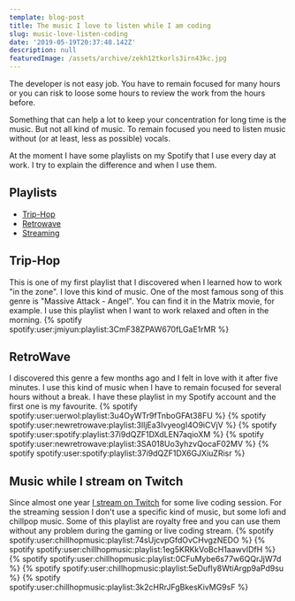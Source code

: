 ```yaml
---
template: blog-post
title: The music I love to listen while I am coding
slug: music-love-listen-coding
date: '2019-05-19T20:37:48.142Z'
description: null
featuredImage: /assets/archive/zekh12tkorls3irn43kc.jpg
---
```


The developer is not easy job.
You have to remain focused for many hours or you can risk to loose some hours to review the work from the hours before.

Something that can help a lot to keep your concentration for long time is the music.
But not all kind of music.
To remain focused you need to listen music without (or at least, less as possible) vocals.

At the moment I have some playlists on my Spotify that I use every day at work.
I try to explain the difference and when I use them.

## Playlists
* [Trip-Hop](#trip-hop)
* [Retrowave](#retrowave)
* [Streaming](#streaming)

## Trip-Hop <a name="trip-hop"></a>
This is one of my first playlist that I discovered when I learned how to work "in the zone".
I love this kind of music. One of the most famous song of this genre is "Massive Attack - Angel". You can find it in the Matrix movie, for example.
I use this playlist when I want to work relaxed and often in the morning.
{% spotify spotify:user:jmiyun:playlist:3CmF38ZPAW670fLGaE1rMR %}
## RetroWave <a name="retrowave"></a>
I discovered this genre a few months ago and I felt in love with it after five minutes.
I use this kind of music when I have to remain focused for several hours without a break.
I have these playlist in my Spotify account and the first one is my favourite.
{% spotify spotify:user:uerwol:playlist:3u4OyWTr9fTnboGFAt38FU %}
{% spotify spotify:user:newretrowave:playlist:3IljEa3IvyeogI4O9iCVjV %}
{% spotify spotify:user:spotify:playlist:37i9dQZF1DXdLEN7aqioXM %}
{% spotify spotify:user:newretrowave:playlist:3SA018Uo3yhzvQocaF02MV %}
{% spotify spotify:user:spotify:playlist:37i9dQZF1DX6GJXiuZRisr %}
## Music while I stream on Twitch <a name="streaming"></a>
Since almost one year [I stream on Twitch](http://twitch.tv/kasuken) for some live coding session.
For the streaming session I don't use a specific kind of music, but some lofi and chillpop music.
Some of this playlist are royalty free and you can use them without any problem during the gaming or live coding stream.
{% spotify spotify:user:chillhopmusic:playlist:74sUjcvpGfdOvCHvgzNEDO %}
{% spotify spotify:user:chillhopmusic:playlist:1eg5KRKkVoBcH1aawvIDfH %}
{% spotify spotify:user:chillhopmusic:playlist:0CFuMybe6s77w6QQrJjW7d %}
{% spotify spotify:user:chillhopmusic:playlist:5eDufIy8WtiArgp9aPd9su %}
{% spotify spotify:user:chillhopmusic:playlist:3k2cHRrJFgBkesKivMG9sF %}
